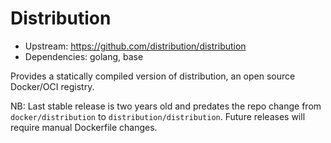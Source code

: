 # Distribution

* Upstream: https://github.com/distribution/distribution
* Dependencies: golang, base

Provides a statically compiled version of distribution, an open source Docker/OCI registry.

NB: Last stable release is two years old and predates the repo change from `docker/distribution` to
`distribution/distribution`. Future releases will require manual Dockerfile changes.
